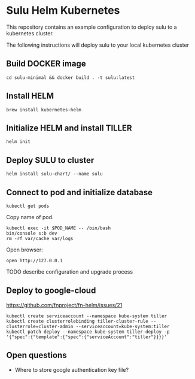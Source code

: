 # Sulu Helm Kubernetes

This repository contains an example configuration to deploy sulu to a kubernetes cluster.

The following instructions will deploy sulu to your local kubernetes cluster

## Build DOCKER image

```
cd sulu-minimal && docker build . -t sulu:latest
```

## Install HELM

```
brew install kubernetes-helm
```

## Initialize HELM and install TILLER

```
helm init
```

## Deploy SULU to cluster

```
helm install sulu-chart/ --name sulu
```

## Connect to pod and initialize database

```
kubectl get pods
```

Copy name of pod.

```
kubectl exec -it $POD_NAME -- /bin/bash
bin/console s:b dev
rm -rf var/cache var/logs
```

Open browser:

```
open http://127.0.0.1
```

TODO describe configuration and upgrade process

## Deploy to google-cloud

https://github.com/fnproject/fn-helm/issues/21

```
kubectl create serviceaccount --namespace kube-system tiller
kubectl create clusterrolebinding tiller-cluster-rule --clusterrole=cluster-admin --serviceaccount=kube-system:tiller
kubectl patch deploy --namespace kube-system tiller-deploy -p '{"spec":{"template":{"spec":{"serviceAccount":"tiller"}}}}'
```

## Open questions

* Where to store google authentication key file?
